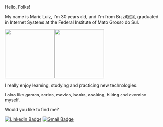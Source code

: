 Hello, Folks!

My name is Mario Luiz, I'm 30 years old, and I'm from Brazil🇧🇷, graduated in Internet Systems at the Federal Institute of Mato Grosso do Sul.

<img align="center" height="160em" src="https://github-readme-stats.vercel.app/api?username=MarioLuiz&show_icons=true&theme=gotham&bg_color=000"><img align="center" height="160em" src="https://github-readme-stats.vercel.app/api/top-langs/?username=MarioLuiz&amp;layout=compact&amp;langs_count=7&amp;theme=gotham">

I really enjoy learning, studying and practicing new technologies.

I also like games, series, movies, books, cooking, hiking and exercise myself.

Would you like to find me?

[![Linkedin Badge](https://img.shields.io/badge/-LinkedIn-blue?style=flat-square&logo=Linkedin&logoColor=white&link=www.linkedin.com/in/mario-luiz-oliveira-de-arruda-1992-dev)](https://www.linkedin.com/in/mario-luiz-oliveira-de-arruda-1992-dev/)
[![Gmail Badge](https://img.shields.io/badge/-Gmail-c14438?style=flat-square&logo=Gmail&logoColor=white&link=mailto:marioluiz.arruda@gmail.com)](mailto:marioluiz.arruda@gmail.com)

<!--
**MarioLuiz/MarioLuiz** is a ✨ _special_ ✨ repository because its `README.md` (this file) appears on your GitHub profile.

Here are some ideas to get you started:

- 🔭 I’m currently working on ...
- 🌱 I’m currently learning ...
- 👯 I’m looking to collaborate on ...
- 🤔 I’m looking for help with ...
- 💬 Ask me about ...
- 📫 How to reach me: ...
- 😄 Pronouns: ...
- ⚡ Fun fact: ...
-->


